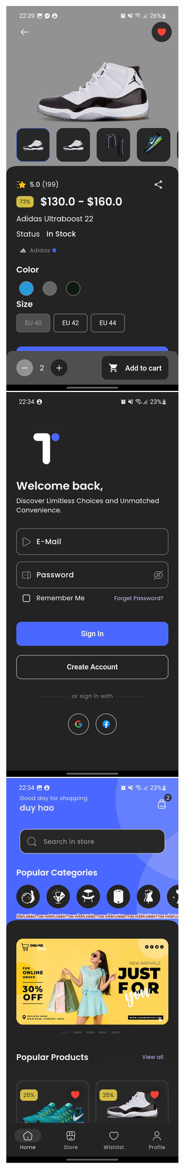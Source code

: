 ![Tên ảnh](assets/screen/detail.png)
![Tên ảnh](assets/screen/login.png)
![Tên ảnh](assets/screen/home.png)
